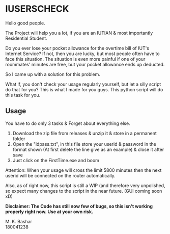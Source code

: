 # IUSERSCHECK

Hello good people.

The Project will help you a lot, if you are an IUTIAN & most importantly Residential Student.

Do you ever lose your pocket allowance for the overtime bill of IUT's Internet Service?
If not, then you are lucky, but most people often have to face this situation.
The situation is even more painful if one of your roommates' minutes are free, but your
pocket allowance ends up deducted.

So I came up with a solution for this problem.

What if, you don't check your usage regularly yourself, but let a silly script do that for you?
This is what I made for you guys. This python script will do this task for you.

## Usage

You have to do only 3 tasks & Forget about everything else.

1. Download the zip file from releases & unzip it & store in a permanent folder
2. Open the "idpass.txt", in this file store your userid & password in the format shown 
(At first delete the line give as an example) & close it after save
3. Just click on the FirstTime.exe and boom

Attention: When your usage will cross the limit 5800 minutes then the next userid will be connected on the router automatically.

Also, as of right now, this script is still a WIP (and therefore very unpolished, so expect many changes to the script in the near future. (GUI coming soon xD)

**Disclaimer: The Code has still now few of bugs, so this isn't working properly right now. Use at your own risk.**

M. K. Bashar  
180041238
